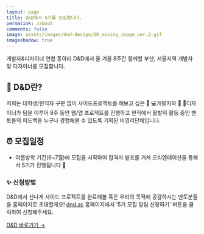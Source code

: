 ```yaml
---
layout: page
title: D&D에서 5기를 모집합니다.
permalink: /about
comments: false
image: assets/images/dnd-design/DD_moving_image_ver.2.gif
imageshadow: true
---
```


개발자&디자이너 연합 동아리 D&D에서 올 겨울 8주간 함께할 부산, 서울지역 개발자 및 디자이너를 모집합니다.

## 📌 D&D란?

저희는 대학생/현직자 구분 없이 사이드프로젝트를 해보고 싶은 👩 💻개발자와 👩 🎨디자이너가 팀을 이루어 8주 동안 웹/앱 프로젝트를 진행하고 현직에서 활발히 활동 중인 멘토들의 피드백을 누구나 경험해볼 수 있도록 기획된 비영리단체입니다.

## ⏰ 모집일정

- 여름방학 기간(6~7월)에 모집을 시작하여 합격자 발표를 거쳐 오리엔테이션을 통해서 5기가 진행됩니다 🌟

### ✨ 신청방법

D&D에서 신나게 사이드 프로젝트를 완료해볼 혹은 우리의 목적에 공감하시는 멘토분들을 홈페이지로 초대할게요!
[dnd.ac](https://dnd.ac) 홈페이지에서 '5기 모집 알림 신청하기' 버튼을 클릭하여 신청해주세요.

<a target="_blank" href="https://dnd.ac/" class="btn btn-dark"> D&D 바로가기 &rarr;</a>
